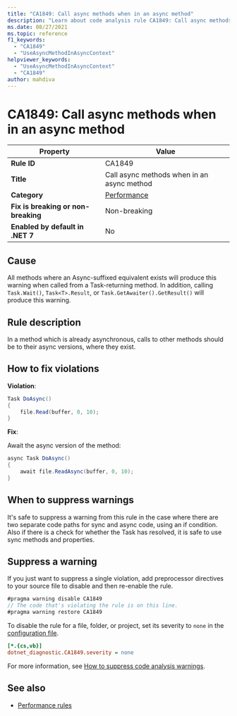 ```yaml
---
title: "CA1849: Call async methods when in an async method"
description: "Learn about code analysis rule CA1849: Call async methods when in an async method"
ms.date: 08/27/2021
ms.topic: reference
f1_keywords:
  - "CA1849"
  - "UseAsyncMethodInAsyncContext"
helpviewer_keywords:
  - "UseAsyncMethodInAsyncContext"
  - "CA1849"
author: mahdiva
---
```

# CA1849: Call async methods when in an async method

| Property                            | Value                                      |
|-------------------------------------|--------------------------------------------|
| **Rule ID**                         | CA1849                                     |
| **Title**                           | Call async methods when in an async method |
| **Category**                        | [Performance](performance-warnings.md)     |
| **Fix is breaking or non-breaking** | Non-breaking                               |
| **Enabled by default in .NET 7**    | No                                         |

## Cause

All methods where an Async-suffixed equivalent exists will produce this warning when called from a Task-returning method. In addition, calling `Task.Wait()`, `Task<T>.Result`, or `Task.GetAwaiter().GetResult()` will produce this warning.

## Rule description

In a method which is already asynchronous, calls to other methods should be to their async versions, where they exist.

## How to fix violations

**Violation**:

```csharp
Task DoAsync()
{
    file.Read(buffer, 0, 10);
}
```

**Fix**:

Await the async version of the method:

```csharp
async Task DoAsync()
{
    await file.ReadAsync(buffer, 0, 10);
}
```

## When to suppress warnings

It's safe to suppress a warning from this rule in the case where there are two separate code paths for sync and async code, using an if condition. Also if there is a check for whether the Task has resolved, it is safe to use sync methods and properties.

## Suppress a warning

If you just want to suppress a single violation, add preprocessor directives to your source file to disable and then re-enable the rule.

```csharp
#pragma warning disable CA1849
// The code that's violating the rule is on this line.
#pragma warning restore CA1849
```

To disable the rule for a file, folder, or project, set its severity to `none` in the [configuration file](../configuration-files.md).

```ini
[*.{cs,vb}]
dotnet_diagnostic.CA1849.severity = none
```

For more information, see [How to suppress code analysis warnings](../suppress-warnings.md).

## See also

- [Performance rules](performance-warnings.md)
